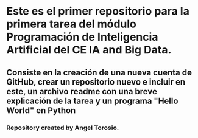 # Este es el primer repositorio para la primera tarea del módulo Programación de Inteligencia Artificial del CE IA and Big Data.
## Consiste en la creación de una nueva cuenta de GitHub, crear un repositorio nuevo e incluir en este, un archivo readme con una breve explicación de la tarea y un programa "Hello World" en Python
### Repository created by <b> Angel Torosio. </b>
